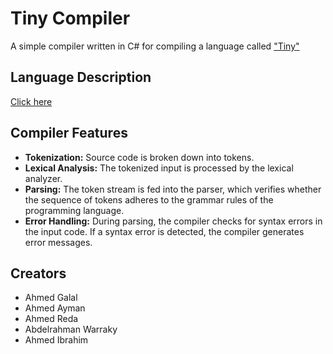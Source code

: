 # Tiny Compiler

A simple compiler written in C# for compiling a language called ["Tiny"](https://docs.google.com/document/d/1h-3RqkaAxX5-Ezn_suKxsFF21nWHs-yG/edit?usp=sharing&ouid=118135812407943525396&rtpof=true&sd=true)

## Language Description
[Click here](https://docs.google.com/document/d/1h-3RqkaAxX5-Ezn_suKxsFF21nWHs-yG/edit?usp=sharing&ouid=118135812407943525396&rtpof=true&sd=true)

## Compiler Features
- **Tokenization:** Source code is broken down into tokens.
- **Lexical Analysis:** The tokenized input is processed by the lexical analyzer.
- **Parsing:** The token stream is fed into the parser, which verifies whether the sequence of tokens adheres to the grammar rules of the programming language.
- **Error Handling:** During parsing, the compiler checks for syntax errors in the input code. If a syntax error is detected, the compiler generates error messages.

## Creators
- Ahmed Galal
- Ahmed Ayman
- Ahmed Reda
- Abdelrahman Warraky
- Ahmed Ibrahim
